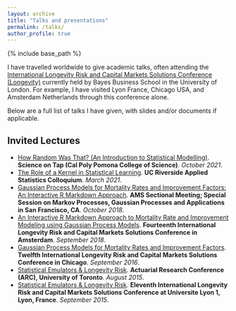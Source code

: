 ```yaml
---
layout: archive
title: "Talks and presentations"
permalink: /talks/
author_profile: true
---
```

{% include base_path %}

I have travelled worldwide to give academic talks, often attending the [International Longevity Risk and Capital Markets Solutions Conference (Longevity)](https://www.bayes.city.ac.uk/faculties-and-research/centres/pensions-institute/events/longevity-16) currently held by Bayes Business School in the University of London.  For example, I have visited Lyon France, Chicago USA, and Amsterdam Netherlands through this conference alone.

Below are a full list of talks I have given, with slides and/or documents if applicable.

## Invited Lectures

* [How Random Was That? (An Introduction to Statistical Modelling)](Science_On_Tap_F21.pdf). **Science on Tap (Cal Poly Pomona College of Science)**. *October 2021*.
* [The Role of a Kernel in Statistical Learning](UCR_Colloquium_Talk.pdf).  **UC Riverside Applied Statistics Colloquium**. *March 2021*. 
* [Gaussian Process Models for Mortality Rates and Improvement Factors: An Interactive R Markdown Approach](102618.pdf). **AMS Sectional Meeting; Special Session on Markov Processes, Gaussian Processes and Applications in San Francisco, CA**.  *October 2018*.
* [An Interactive R Markdown Approach to Mortality Rate and Improvement Modeling using Gaussian Process Models]().  **Fourteenth International Longevity Risk and Capital Markets Solutions Conference in Amsterdam**. *September 2018*. 
* [Gaussian Process Models for Mortality Rates and Improvement Factors](Longevity12-092216.pdf).  **Twelfth International Longevity Risk and Capital Markets Solutions Conference in Chicago**. *September 2016*.
* [Statistical Emulators \& Longevity Risk](JamesRiskLongevity11.pdf). **Actuarial Research Conference (ARC), University of Toronto**. *August 2015*.
* [Statistical Emulators \& Longevity Risk](JamesRiskLongevity11.pdf). **Eleventh International Longevity Risk and Capital Markets Solutions Conference at Universite Lyon 1, Lyon, France**. *September 2015*.

